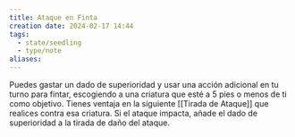 ```yaml
---
title: Ataque en Finta
creation date: 2024-02-17 14:44
tags:
  - state/seedling
  - type/note
aliases:
---
```

Puedes gastar un dado de superioridad y usar una acción adicional en tu turno para fintar, escogiendo a una criatura que esté a 5 pies o menos de ti como objetivo. Tienes ventaja en la
siguiente [[Tirada de Ataque]] que realices contra esa criatura. Si el ataque impacta, añade el dado de
superioridad a la tirada de daño del ataque.
